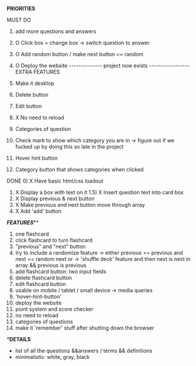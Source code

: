 ****************PRIORITIES****************

MUST DO
1) add more questions and answers
2) O Click box = change box -> switch question to answer

5) O Add random button / make next button == random
7) O Deploy the website
-------------- project now exists -----------------
EXTRA FEATURES

0) Make it desktop
1) Delete button
2) Edit button
3) X No need to reload
4) Categories of question
5) Check mark to show which category you are in
    -> figure out if we fucked up by doing this so late in the project
6) Hover hint button
7) Category button that shows categories when clicked


DONE
0) X Have basic html/css loadout 
1) X Display a box with text on it
1.5) X Insert question text into card box
3) X Display previous & next button
4) X Make previous and next button move through array
6) X Add 'add' button







***************FEATURES*****************

1) one flashcard
2) click flashcard to turn flashcard
3) "previous" and "next" button
4) try to include a randomize feature
    -> either previous == previous and next == random next or
    -> 'shuffle deck' feature and then next is next in array && previous is           previous
4) add flashcard button: two input fields
5) delete flashcard button
6) edit flashcard button
7) usable on mobile / tablet / small device -> media queries
8) 'hover-hint-button'
9) deploy the website
10) point system and score checker
11) no need to reload
12) categories of questions
13) make it 'remember' stuff after shutting down the browser

*******************DETAILS******************
- list of all the questions &&answers / terms && definitions
- minimalistic: white, gray, black



